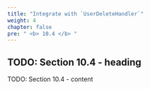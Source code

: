 ```yaml
---
title: "Integrate with `UserDeleteHandler`"
weight: 4
chapter: false
pre: " <b> 10.4 </b> "
---
```


## TODO: Section 10.4 - heading

TODO: Section 10.4 - content
